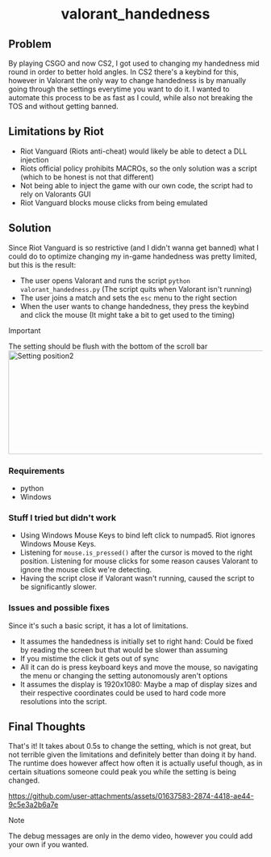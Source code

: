 <h1>
	<p align="center">valorant_handedness</p>
</h1>

## Problem
By playing CSGO and now CS2, I got used to changing my handedness mid round in order to better hold angles. In CS2 there's a keybind for this, however in Valorant the only way to change handedness is by manually going through the settings everytime you want to do it. I wanted to automate this process to be as fast as I could, while also not breaking the TOS and without getting banned.

## Limitations by Riot
- Riot Vanguard (Riots anti-cheat) would likely be able to detect a DLL injection
- Riots official policy prohibits MACROs, so the only solution was a script (which to be honest is not that different)
- Not being able to inject the game with our own code, the script had to rely on Valorants GUI
- Riot Vanguard blocks mouse clicks from being emulated

## Solution
Since Riot Vanguard is so restrictive (and I didn't wanna get banned) what I could do to optimize changing my in-game handedness was pretty limited, but this is the result:
- The user opens Valorant and runs the script `python valorant_handedness.py` (The script quits when Valorant isn't running)
- The user joins a match and sets the `esc` menu to the right section
- When the user wants to change handedness, they press the keybind and click the mouse (It might take a bit to get used to the timing)

> [!IMPORTANT]
> The setting should be flush with the bottom of the scroll bar
> <img width="920" height="205" alt="Setting position2" src="https://github.com/user-attachments/assets/dbd4afda-6486-42d0-9ff2-1eeee749c40e" />

### Requirements
- python
- Windows

### Stuff I tried but didn't work
- Using Windows Mouse Keys to bind left click to numpad5. Riot ignores Windows Mouse Keys.
- Listening for `mouse.is_pressed()` after the cursor is moved to the right position. Listening for mouse clicks for some reason causes Valorant to ignore the mouse click we're detecting.
- Having the script close if Valorant wasn't running, caused the script to be significantly slower.

### Issues and possible fixes
Since it's such a basic script, it has a lot of limitations.
- It assumes the handedness is initially set to right hand: Could be fixed by reading the screen but that would be slower than assuming
- If you mistime the click it gets out of sync
- All it can do is press keyboard keys and move the mouse, so navigating the menu or changing the setting autonomously aren't options
- It assumes the display is 1920x1080: Maybe a map of display sizes and their respective coordinates could be used to hard code more resolutions into the script.

## Final Thoughts
That's it! It takes about 0.5s to change the setting, which is not great, but not terrible given the limitations and definitely better than doing it by hand. The runtime does however affect how often it is actually useful though, as in certain situations someone could peak you while the setting is being changed.

https://github.com/user-attachments/assets/01637583-2874-4418-ae44-9c5e3a2b6a7e
> [!NOTE]
> The debug messages are only in the demo video, however you could add your own if you wanted.
